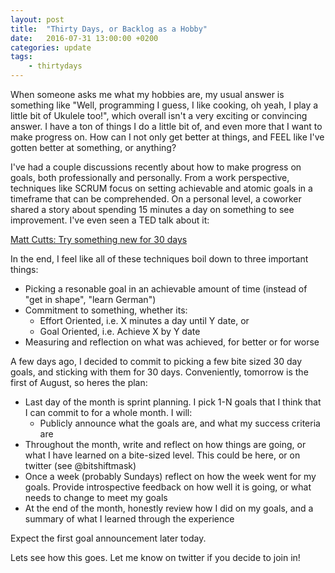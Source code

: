 ```yaml
---
layout: post
title:  "Thirty Days, or Backlog as a Hobby"
date:   2016-07-31 13:00:00 +0200
categories: update
tags:
    - thirtydays
---
```

When someone asks me what my hobbies are, my usual answer is something like "Well, programming I guess, I like cooking, oh yeah, I play a little bit of Ukulele too!", which overall isn't a very exciting or convincing answer. I have a ton of things I do a little bit of, and even more that I want to make progress on. How can I not only get better at things, and FEEL like I've gotten better at something, or anything?

I've had a couple discussions recently about how to make progress on goals, both professionally and personally. From a work perspective, techniques like SCRUM focus on setting achievable and atomic goals in a timeframe that can be comprehended. On a personal level, a coworker shared a story about spending 15 minutes a day on something to see improvement. I've even seen a TED talk about it:

<a class="embedly-card" href="https://www.ted.com/talks/matt_cutts_try_something_new_for_30_days">Matt Cutts: Try something new for 30 days</a>
<script async src="//cdn.embedly.com/widgets/platform.js" charset="UTF-8"></script>

In the end, I feel like all of these techniques boil down to three important things:

* Picking a resonable goal in an achievable amount of time (instead of "get in shape", "learn German")
* Commitment to something, whether its:
    * Effort Oriented, i.e. X minutes a day until Y date, or
    * Goal Oriented, i.e. Achieve X by Y date
* Measuring and reflection on what was achieved, for better or for worse

A few days ago, I decided to commit to picking a few bite sized 30 day goals, and sticking with them for 30 days. Conveniently, tomorrow is the first of August, so heres the plan:

* Last day of the month is sprint planning. I pick 1-N goals that I think that I can commit to for a whole month. I will:
    * Publicly announce what the goals are, and what my success criteria are
* Throughout the month, write and reflect on how things are going, or what I have learned on a bite-sized level. This could be here, or on twitter (see @bitshiftmask)
* Once a week (probably Sundays) reflect on how the week went for my goals. Provide introspective feedback on how well it is going, or what needs to change to meet my goals
* At the end of the month, honestly review how I did on my goals, and a summary of what I learned through the experience

Expect the first goal announcement later today.

Lets see how this goes. Let me know on twitter if you decide to join in!
